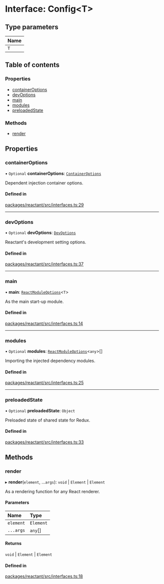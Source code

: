 # Interface: Config<T\>

## Type parameters

| Name |
| :------ |
| `T` |

## Table of contents

### Properties

- [containerOptions](Config.md#containeroptions)
- [devOptions](Config.md#devoptions)
- [main](Config.md#main)
- [modules](Config.md#modules)
- [preloadedState](Config.md#preloadedstate)

### Methods

- [render](Config.md#render)

## Properties

### containerOptions

• `Optional` **containerOptions**: [`ContainerOptions`](../modules.md#containeroptions)

Dependent injection container options.

#### Defined in

[packages/reactant/src/interfaces.ts:29](https://github.com/unadlib/reactant/blob/53894a85/packages/reactant/src/interfaces.ts#L29)

___

### devOptions

• `Optional` **devOptions**: [`DevOptions`](DevOptions.md)

Reactant's development setting options.

#### Defined in

[packages/reactant/src/interfaces.ts:37](https://github.com/unadlib/reactant/blob/53894a85/packages/reactant/src/interfaces.ts#L37)

___

### main

• **main**: [`ReactModuleOptions`](../modules.md#reactmoduleoptions)<`T`\>

As the main start-up module.

#### Defined in

[packages/reactant/src/interfaces.ts:14](https://github.com/unadlib/reactant/blob/53894a85/packages/reactant/src/interfaces.ts#L14)

___

### modules

• `Optional` **modules**: [`ReactModuleOptions`](../modules.md#reactmoduleoptions)<`any`\>[]

Importing the injected dependency modules.

#### Defined in

[packages/reactant/src/interfaces.ts:25](https://github.com/unadlib/reactant/blob/53894a85/packages/reactant/src/interfaces.ts#L25)

___

### preloadedState

• `Optional` **preloadedState**: `Object`

Preloaded state of shared state for Redux.

#### Defined in

[packages/reactant/src/interfaces.ts:33](https://github.com/unadlib/reactant/blob/53894a85/packages/reactant/src/interfaces.ts#L33)

## Methods

### render

▸ **render**(`element`, ...`args`): `void` \| `Element` \| `Element`

As a rendering function for any React renderer.

#### Parameters

| Name | Type |
| :------ | :------ |
| `element` | `Element` |
| `...args` | `any`[] |

#### Returns

`void` \| `Element` \| `Element`

#### Defined in

[packages/reactant/src/interfaces.ts:18](https://github.com/unadlib/reactant/blob/53894a85/packages/reactant/src/interfaces.ts#L18)
